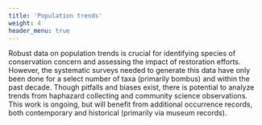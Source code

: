 ```yaml
---
title: 'Population trends'
weight: 4
header_menu: true
---
```


Robust data on population trends is crucial for identifying species of conservation concern and assessing the impact of restoration efforts. However, the systematic surveys needed to generate this data have only been done for a select number of taxa (primarily bombus) and within the past decade. Though pitfalls and biases exist, there is potential to analyze trends from haphazard collecting and community science observations. This work is ongoing, but will benefit from additional occurrence records, both contemporary and historical (primarily via museum records).

